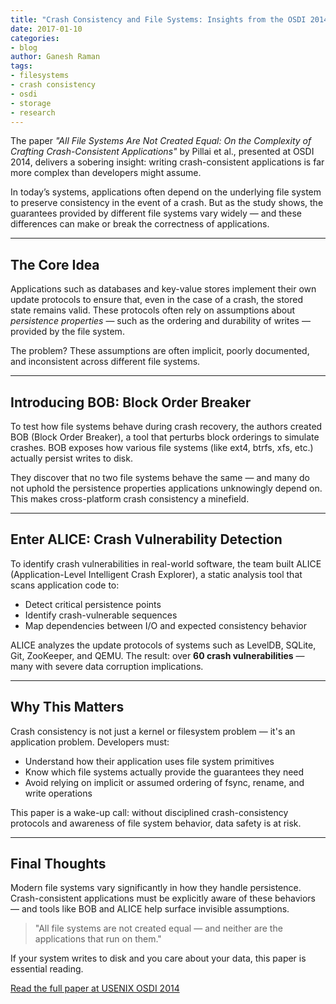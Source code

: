 ```yaml
---
title: "Crash Consistency and File Systems: Insights from the OSDI 2014 Study"
date: 2017-01-10
categories:
- blog
author: Ganesh Raman
tags:
- filesystems
- crash consistency
- osdi
- storage
- research
---
```


The paper *"All File Systems Are Not Created Equal: On the Complexity of Crafting Crash-Consistent Applications"* by Pillai et al., presented at OSDI 2014, delivers a sobering insight: writing crash-consistent applications is far more complex than developers might assume.

In today’s systems, applications often depend on the underlying file system to preserve consistency in the event of a crash. But as the study shows, the guarantees provided by different file systems vary widely — and these differences can make or break the correctness of applications.

---

## The Core Idea

Applications such as databases and key-value stores implement their own update protocols to ensure that, even in the case of a crash, the stored state remains valid. These protocols often rely on assumptions about *persistence properties* — such as the ordering and durability of writes — provided by the file system.

The problem? These assumptions are often implicit, poorly documented, and inconsistent across different file systems.

---

## Introducing BOB: Block Order Breaker

To test how file systems behave during crash recovery, the authors created BOB (Block Order Breaker), a tool that perturbs block orderings to simulate crashes. BOB exposes how various file systems (like ext4, btrfs, xfs, etc.) actually persist writes to disk.

They discover that no two file systems behave the same — and many do not uphold the persistence properties applications unknowingly depend on. This makes cross-platform crash consistency a minefield.

---

## Enter ALICE: Crash Vulnerability Detection

To identify crash vulnerabilities in real-world software, the team built ALICE (Application-Level Intelligent Crash Explorer), a static analysis tool that scans application code to:

- Detect critical persistence points
- Identify crash-vulnerable sequences
- Map dependencies between I/O and expected consistency behavior

ALICE analyzes the update protocols of systems such as LevelDB, SQLite, Git, ZooKeeper, and QEMU. The result: over **60 crash vulnerabilities** — many with severe data corruption implications.

---

## Why This Matters

Crash consistency is not just a kernel or filesystem problem — it's an application problem. Developers must:
- Understand how their application uses file system primitives
- Know which file systems actually provide the guarantees they need
- Avoid relying on implicit or assumed ordering of fsync, rename, and write operations

This paper is a wake-up call: without disciplined crash-consistency protocols and awareness of file system behavior, data safety is at risk.

---

## Final Thoughts

Modern file systems vary significantly in how they handle persistence. Crash-consistent applications must be explicitly aware of these behaviors — and tools like BOB and ALICE help surface invisible assumptions.

> "All file systems are not created equal — and neither are the applications that run on them."

If your system writes to disk and you care about your data, this paper is essential reading.

[Read the full paper at USENIX OSDI 2014](https://www.usenix.org/system/files/conference/osdi14/osdi14-paper-pillai.pdf)

